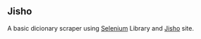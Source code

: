 ## Jisho

A basic dicionary scraper using [Selenium](https://pypi.org/project/requests/) Library and [Jisho](https://jisho.org/) site.